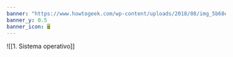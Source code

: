 ```yaml
---
banner: "https://www.howtogeek.com/wp-content/uploads/2018/08/img_5b68e80f77e33.png?height=200p&trim=2,2,2,2"
banner_y: 0.5
banner_icon: 🖥️
---
```

![[1. Sistema operativo]]

